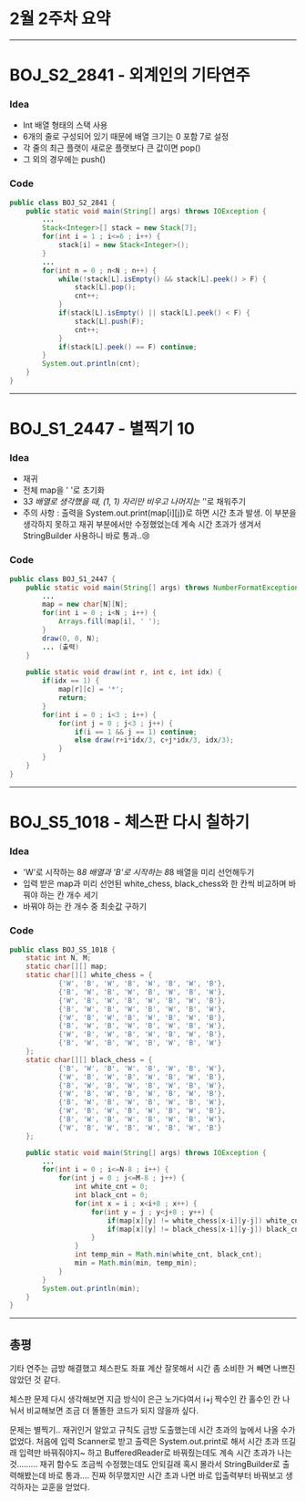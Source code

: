 # 2월 2주차 요약

---

# BOJ_S2_2841 - 외계인의 기타연주

### Idea

- Int 배열 형태의 스택 사용
- 6개의 줄로 구성되어 있기 때문에 배열 크기는 0 포함 7로 설정
- 각 줄의 최근 플랫이 새로운 플랫보다 큰 값이면 pop()
- 그 외의 경우에는 push()

### Code

```java
public class BOJ_S2_2841 {
	public static void main(String[] args) throws IOException {
		...		
		Stack<Integer>[] stack = new Stack[7];
		for(int i = 1 ; i<=6 ; i++) {
			stack[i] = new Stack<Integer>();
		}
		...
		for(int n = 0 ; n<N ; n++) {
			while(!stack[L].isEmpty() && stack[L].peek() > F) {
				stack[L].pop();
				cnt++;
			}
			if(stack[L].isEmpty() || stack[L].peek() < F) {
				stack[L].push(F);
				cnt++;
			}
			if(stack[L].peek() == F) continue;
		}
		System.out.println(cnt);
	}
}
```

---

# BOJ_S1_2447 - 별찍기 10

### Idea

- 재귀
- 전체 map을 ' '로 초기화
- 3*3 배열로 생각했을 때, (1, 1) 자리만 비우고 나머지는 '*'로 채워주기
- 주의 사항 : 출력을 System.out.print(map[i][j])로 하면 시간 초과 발생. 이 부분을 생각하지 못하고 재귀 부분에서만 수정했었는데 계속 시간 초과가 생겨서 StringBuilder 사용하니 바로 통과..😢

### Code

```java
public class BOJ_S1_2447 {
	public static void main(String[] args) throws NumberFormatException, IOException {
		...
		map = new char[N][N];
		for(int i = 0 ; i<N ; i++) {
			Arrays.fill(map[i], ' ');
		}
		draw(0, 0, N);
		... (출력)
	}
	
	public static void draw(int r, int c, int idx) {
		if(idx == 1) {
			map[r][c] = '*';
			return;
		}
		for(int i = 0 ; i<3 ; i++) {
			for(int j = 0 ; j<3 ; j++) {
				if(i == 1 && j == 1) continue;
				else draw(r+i*idx/3, c+j*idx/3, idx/3);
			}
		}
	}
}
```

---

# BOJ_S5_1018 - 체스판 다시 칠하기

### Idea

- 'W'로 시작하는 8*8 배열과 'B'로 시작하는 8*8 배열을 미리 선언해두기
- 입력 받은 map과 미리 선언된 white_chess, black_chess와 한 칸씩 비교하며 바꿔야 하는 칸 개수 세기
- 바꿔야 하는 칸 개수 중 최솟값 구하기

### Code

```java
public class BOJ_S5_1018 {
	static int N, M;
	static char[][] map;
	static char[][] white_chess = {
			{'W', 'B', 'W', 'B', 'W', 'B', 'W', 'B'},
			{'B', 'W', 'B', 'W', 'B', 'W', 'B', 'W'},
			{'W', 'B', 'W', 'B', 'W', 'B', 'W', 'B'},
			{'B', 'W', 'B', 'W', 'B', 'W', 'B', 'W'},
			{'W', 'B', 'W', 'B', 'W', 'B', 'W', 'B'},
			{'B', 'W', 'B', 'W', 'B', 'W', 'B', 'W'},
			{'W', 'B', 'W', 'B', 'W', 'B', 'W', 'B'},
			{'B', 'W', 'B', 'W', 'B', 'W', 'B', 'W'}
	};
	static char[][] black_chess = {
			{'B', 'W', 'B', 'W', 'B', 'W', 'B', 'W'},
			{'W', 'B', 'W', 'B', 'W', 'B', 'W', 'B'},
			{'B', 'W', 'B', 'W', 'B', 'W', 'B', 'W'},
			{'W', 'B', 'W', 'B', 'W', 'B', 'W', 'B'},
			{'B', 'W', 'B', 'W', 'B', 'W', 'B', 'W'},
			{'W', 'B', 'W', 'B', 'W', 'B', 'W', 'B'},
			{'B', 'W', 'B', 'W', 'B', 'W', 'B', 'W'},
			{'W', 'B', 'W', 'B', 'W', 'B', 'W', 'B'}
	};

	public static void main(String[] args) throws IOException {
		...
		for(int i = 0 ; i<=N-8 ; i++) {
			for(int j = 0 ; j<=M-8 ; j++) {
				int white_cnt = 0;
				int black_cnt = 0;
				for(int x = i ; x<i+8 ; x++) {
					for(int y = j ; y<j+8 ; y++) {
						if(map[x][y] != white_chess[x-i][y-j]) white_cnt++;
						if(map[x][y] != black_chess[x-i][y-j]) black_cnt++;
					}
				}
				int temp_min = Math.min(white_cnt, black_cnt);
				min = Math.min(min, temp_min);
			}
		}
		System.out.println(min);
	}
}
```

---

## 총평

기타 연주는 금방 해결했고 체스판도 좌표 계산 잘못해서 시간 좀 소비한 거 빼면 나쁘진 않았던 것 같다.

체스판 문제 다시 생각해보면 지금 방식이 은근 노가다여서 i+j 짝수인 칸 홀수인 칸 나눠서 비교해보면 조금 더 똘똘한 코드가 되지 않을까 싶다.

문제는 별찍기.. 재귀인거 알았고 규칙도 금방 도출했는데 시간 초과의 늪에서 나올 수가 없었다. 처음에 입력 Scanner로 받고 출력은 System.out.print로 해서 시간 초과 뜨길래 입력만 바꿔줘야지~ 하고 BufferedReader로 바꿔줬는데도 계속 시간 초과가 나는 것......... 재귀 함수도 조금씩 수정했는데도 안되길래 혹시 몰라서 StringBuilder로 출력해봤는데 바로 통과.... 진짜 허무했지만 시간 초과 나면 바로 입출력부터 바꿔보고 생각하자는 교훈을 얻었다.